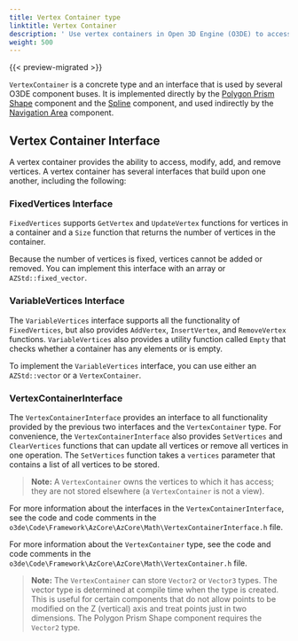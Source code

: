 ```yaml
---
title: Vertex Container type
linktitle: Vertex Container
description: ' Use vertex containers in Open 3D Engine (O3DE) to access, update, and remove vertices. '
weight: 500
---
```


{{< preview-migrated >}}

`VertexContainer` is a concrete type and an interface that is used by several O3DE component buses. It is implemented directly by the [Polygon Prism Shape](/docs/user-guide/components/reference/shape/polygon-prism-shape/) component and the [Spline](/docs/user-guide/components/reference/shape/spline/) component, and used indirectly by the [Navigation Area](/docs/user-guide/components/reference/nav-area.md) component.

## Vertex Container Interface ##

A vertex container provides the ability to access, modify, add, and remove vertices. A vertex container has several interfaces that build upon one another, including the following:

### FixedVertices Interface ###

`FixedVertices` supports `GetVertex` and `UpdateVertex` functions for vertices in a container and a `Size` function that returns the number of vertices in the container.

Because the number of vertices is fixed, vertices cannot be added or removed. You can implement this interface with an array or `AZStd::fixed_vector`.

### VariableVertices Interface ###

The `VariableVertices` interface supports all the functionality of `FixedVertices`, but also provides `AddVertex`, `InsertVertex`, and `RemoveVertex` functions. `VariableVertices` also provides a utility function called `Empty` that checks whether a container has any elements or is empty.

To implement the `VariableVertices` interface, you can use either an `AZStd::vector` or a `VertexContainer`.

### VertexContainerInterface ###

The `VertexContainerInterface` provides an interface to all functionality provided by the previous two interfaces and the `VertexContainer` type. For convenience, the `VertexContainerInterface` also provides `SetVertices` and `ClearVertices` functions that can update all vertices or remove all vertices in one operation. The `SetVertices` function takes a `vertices` parameter that contains a list of all vertices to be stored.

> **Note:** A `VertexContainer` owns the vertices to which it has access; they are not stored elsewhere (a `VertexContainer` is not a view).

For more information about the interfaces in the `VertexContainerInterface`, see the code and code comments in the `o3de\Code\Framework\AzCore\AzCore\Math\VertexContainerInterface.h` file.

For more information about the `VertexContainer` type, see the code and code comments in the `o3de\Code\Framework\AzCore\AzCore\Math\VertexContainer.h` file.

> **Note:** The `VertexContainer` can store `Vector2` or `Vector3` types. The vector type is determined at compile time when the type is created. This is useful for certain components that do not allow points to be modified on the Z (vertical) axis and treat points just in two dimensions. The Polygon Prism Shape component requires the `Vector2` type.
